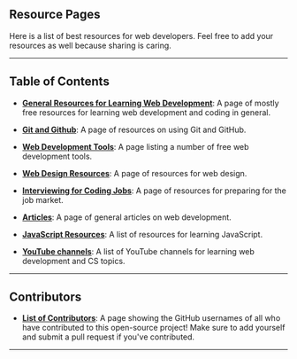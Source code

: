 ## Resource Pages

Here is a list of best resources for web developers. Feel free to add your resources as well because sharing is caring.

---

## Table of Contents
* [**General Resources for Learning Web Development**](generalResources.md): A page of mostly free resources for learning web development and coding in general.

* [**Git and Github**](GitAndGitHub.md): A page of resources on using Git and GitHub.

* [**Web Development Tools**](TOOLS.md): A page listing a number of free web development tools.

* [**Web Design Resources**](webDesign.md): A page of resources for web design.

* [**Interviewing for Coding Jobs**](Interviewing.md): A page of resources for preparing for the job market.

* [**Articles**](ARTICLES.md): A page of general articles on web development.

* [**JavaScript Resources**](JavaScript.md): A list of resources for learning JavaScript.
 
* [**YouTube channels**](YouTube.md): A list of YouTube channels for learning web development and CS topics.


---

## Contributors
* [**List of Contributors**](CONTRIBUTORS.md): A page showing the GitHub usernames of all who have contributed to this open-source project! Make sure to add yourself and submit a pull request if you've contributed.

---
